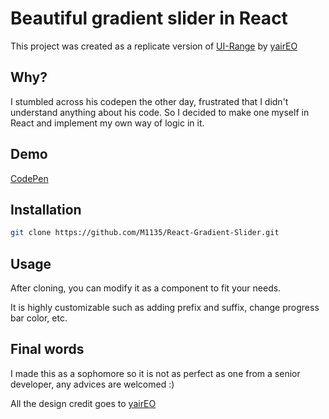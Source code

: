 # Beautiful gradient slider in React

This project was created as a replicate version of [UI-Range](https://github.com/yairEO/ui-range) by [yairEO](https://github.com/yairEO)

## Why?

I stumbled across his codepen the other day, frustrated that I didn't understand anything about his code.
So I decided to make one myself in React and implement my own way of logic in it.

## Demo

[CodePen](https://codepen.io/M1135/pen/Vwrrzdx)

## Installation

```bash
git clone https://github.com/M1135/React-Gradient-Slider.git
```
## Usage

After cloning, you can modify it as a component to fit your needs.

It is highly customizable such as adding prefix and suffix, change progress bar color, etc.

## Final words

I made this as a sophomore so it is not as perfect as one from a senior developer, any advices are welcomed :)

All the design credit goes to [yairEO](https://github.com/yairEO)